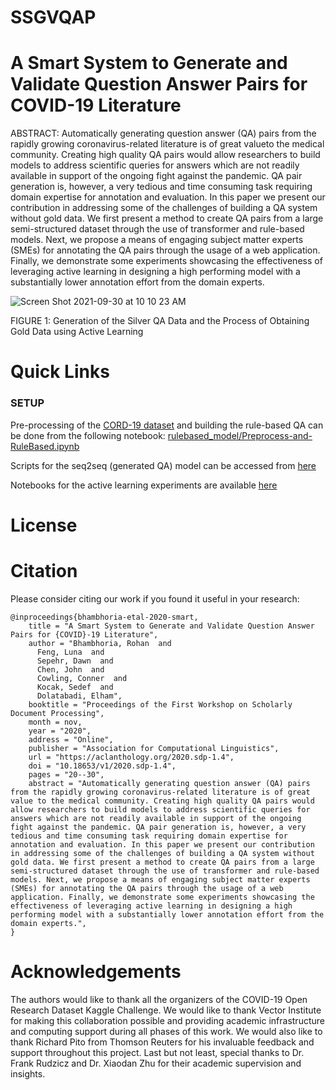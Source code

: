 # SSGVQAP
# A Smart System to Generate and Validate Question Answer Pairs for COVID-19 Literature 

ABSTRACT: Automatically generating question answer (QA) pairs from the rapidly growing coronavirus-related literature is of great valueto the medical community. Creating high quality QA pairs would allow researchers to build models to address scientific queries for answers which are not readily available in support of the ongoing fight against the pandemic. QA pair generation is, however, a very tedious and time consuming task requiring domain expertise for annotation and evaluation. In this paper we present our contribution in addressing some of the challenges of building a QA system without gold data. We first present a method to create QA pairs from a large semi-structured dataset through the use of transformer and rule-based models.
Next, we propose a means of engaging subject matter experts (SMEs) for annotating the QA pairs through the usage of a web application.
Finally, we demonstrate some experiments showcasing the effectiveness of leveraging active learning in designing a high performing model with a substantially lower annotation effort from the domain experts.

 ![Screen Shot 2021-09-30 at 10 10 23 AM](https://user-images.githubusercontent.com/48797451/135471548-315ef288-7c34-4573-a4c1-b87a2b719973.png)

FIGURE 1: Generation of the Silver QA Data and the Process of Obtaining Gold Data using Active Learning

# Quick Links

### SETUP

Pre-processing of the [CORD-19 dataset](https://www.kaggle.com/allen-institute-for-ai/CORD-19-research-challenge) and building the rule-based QA can be done from the following notebook: [rulebased_model/Preprocess-and-RuleBased.ipynb](rulebased_model/Preprocess-and-RuleBased.ipynb)

Scripts for the seq2seq (generated QA) model can be accessed from [here](https://github.com/VectorInstitute/SSGVQAP/tree/main/seq2seq_model)

Notebooks for the active learning experiments are available [here](https://github.com/VectorInstitute/SSGVQAP/tree/main/Active_Learning_Experiments)

# License

# Citation

Please consider citing our work if you found it useful in your research:

```
@inproceedings{bhambhoria-etal-2020-smart,
    title = "A Smart System to Generate and Validate Question Answer Pairs for {COVID}-19 Literature",
    author = "Bhambhoria, Rohan  and
      Feng, Luna  and
      Sepehr, Dawn  and
      Chen, John  and
      Cowling, Conner  and
      Kocak, Sedef  and
      Dolatabadi, Elham",
    booktitle = "Proceedings of the First Workshop on Scholarly Document Processing",
    month = nov,
    year = "2020",
    address = "Online",
    publisher = "Association for Computational Linguistics",
    url = "https://aclanthology.org/2020.sdp-1.4",
    doi = "10.18653/v1/2020.sdp-1.4",
    pages = "20--30",
    abstract = "Automatically generating question answer (QA) pairs from the rapidly growing coronavirus-related literature is of great value to the medical community. Creating high quality QA pairs would allow researchers to build models to address scientific queries for answers which are not readily available in support of the ongoing fight against the pandemic. QA pair generation is, however, a very tedious and time consuming task requiring domain expertise for annotation and evaluation. In this paper we present our contribution in addressing some of the challenges of building a QA system without gold data. We first present a method to create QA pairs from a large semi-structured dataset through the use of transformer and rule-based models. Next, we propose a means of engaging subject matter experts (SMEs) for annotating the QA pairs through the usage of a web application. Finally, we demonstrate some experiments showcasing the effectiveness of leveraging active learning in designing a high performing model with a substantially lower annotation effort from the domain experts.",
}
```

# Acknowledgements
The authors would like to thank all the organizers of the COVID-19 Open Research Dataset Kaggle Challenge. We would like to thank Vector Institute
for making this collaboration possible and providing academic infrastructure and computing support during all phases of this work. We would also
like to thank Richard Pito from Thomson Reuters for his invaluable feedback and support throughout this project. Last but not least, special thanks to
Dr. Frank Rudzicz and Dr. Xiaodan Zhu for their
academic supervision and insights.
